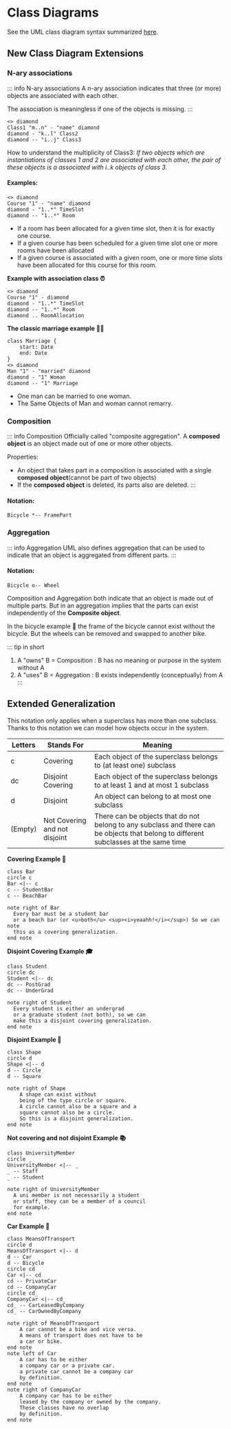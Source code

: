 # Class Diagrams

See the UML class diagram syntax summarized [here](../../Module-2/System-Design/ClassDiagram.md).

## New Class Diagram Extensions

### N-ary associations

::: info N-ary associations
A n-ary association indicates that three (or
more) objects are associated with each other.

The association is meaningless if one of the objects is missing.
:::

```plantuml
<> diamond
Class1 "m..n" - "name" diamond
diamond - "k..l" Class2
diamond -- "i..j" Class3
```

How to understand the multiplicity of Class3:
*If two objects which are instantiations of classes 1 and 2 are associated with each other, the pair of these objects is a associated with i..k objects of class 3.*

#### Examples:

```plantuml
<> diamond
Course "1" - "name" diamond
diamond - "1..*" TimeSlot
diamond -- "1..*" Room
```

+ If a room has been allocated for a given time slot, then it is for exactly one course. 
+ If a given course has been scheduled for a given time slot one or more rooms have been allocated
+ If a given course is associated with a given room, one or more time slots have been allocated for this course for this room.

**Example with association class :alarm_clock:**

```plantuml
<> diamond
Course "1" - diamond
diamond - "1..*" TimeSlot
diamond -- "1..*" Room
diamond .. RoomAllocation
```

**The classic marriage example :bride_with_veil:**

```plantuml
class Marriage {
    start: Date
    end: Date
}
<> diamond
Man "1" - "married" diamond
diamond - "1" Woman
diamond -- "1" Marriage
```

+ One man can be married to one woman.
+ The Same Objects of Man and woman cannot remarry.


### Composition

::: info Composition
Officially called "composite aggregation".
A **composed object** is an object made
out of one or more other objects.

Properties:
+ An object that takes part in a composition is 
associated with a single **composed object**(cannot be part of two objects)
+ If the **composed object** is deleted, its parts
also are deleted.
:::

#### Notation:

```plantuml
Bicycle *-- FramePart
```

### Aggregation

::: info Aggregation
UML also defines aggregation that can be used
to indicate that an object is aggregated from
different parts.
:::

#### Notation:
```plantuml
Bicycle o-- Wheel
```

Composition and Aggregation both 
indicate that an object is made out of multiple
parts. But in an aggregation implies that the parts can exist independently of the **Composite object**.

In the bicycle example :bicyclist: the frame of the bicycle cannot exist without the bicycle. But the wheels can be removed and swapped to another bike.

::: tip in short
1. A "owns" B = Composition : B has no meaning or purpose in the system without A
2. A "uses" B = Aggregation : B exists independently (conceptually) from A
:::

## Extended Generalization

This notation only applies when a superclass has more than one subclass. Thanks to this
notation we can model how objects occur in the system.

| Letters | Stands For | Meaning |
| ------ | ---------- |------- |
| c      | Covering   | Each object of the superclass belongs to (at least one) subclass |
| dc     | Disjoint Covering | Each object of the superclass belongs to at least 1 and at most 1 subclass |
| d      | Disjoint | An object can belong to at most one subclass |
| (Empty) | Not Covering and not disjoint | There can be objects that do not belong to any subclass and there can be objects that belong to different subclasses at the same time |

**Covering Example :beers:**
```plantuml
class Bar
circle c
Bar <|-- c
c -- StudentBar
c -- BeachBar

note right of Bar
  Every bar must be a student bar 
  or a beach bar (or <u>both</u> <sup><i>yeaahh!</i></sup>) So we can note
  this as a covering generalization.
end note
```

**Disjoint Covering Example :mortar_board:**
```plantuml
class Student
circle dc
Student <|-- dc
dc -- PostGrad
dc -- UnderGrad

note right of Student
  Every student is either an undergrad
  or a graduate student (not both), so we can
  make this a disjoint covering generalization.
end note
```


**Disjoint Example :large_blue_circle:**
```plantuml
class Shape
circle d
Shape <|-- d
d -- Circle
d -- Square

note right of Shape
    A shape can exist without
    being of the type circle or square.
    A circle cannot also be a square and a
    square cannot also be a circle.
    So this is a disjoint generalization.
end note
```

**Not covering and not disjoint Example :books:**

```plantuml
class UniversityMember
circle _
UniversityMember <|-- _
_ -- Staff
_ -- Student

note right of UniversityMember
  A uni member is not necessarily a student 
  or staff, they can be a member of a council
  for example. 
end note
```

**Car Example :car:**

```plantuml
class MeansOfTransport
circle d
MeansOfTransport <|-- d
d -- Car
d -- Bicycle
circle cd
Car <|-- cd
cd -- PrivateCar
cd -- CompanyCar
circle cd_
CompanyCar <|-- cd_
cd_ -- CarLeasedByCompany
cd_ -- CarOwnedByCompany

note right of MeansOfTransport
    A car cannot be a bike and vice versa.
    A means of transport does not have to be
    a car or bike.
end note
note left of Car
    A car has to be either
    a company car or a private car.
    a private car cannot be a company car
    by definition.
end note
note right of CompanyCar
    A company car has to be either
    leased by the company or owned by the company. 
    These classes have no overlap
    by definition.
end note
```